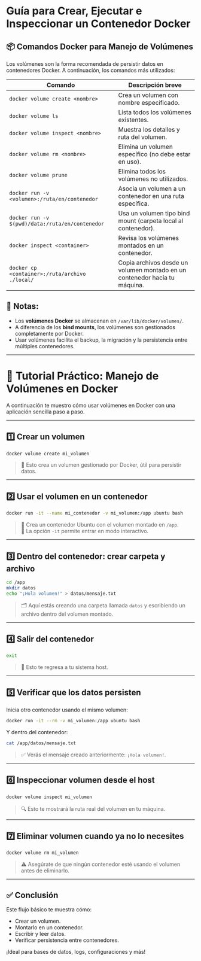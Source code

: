 
# Guía para Crear, Ejecutar e Inspeccionar un Contenedor Docker

## 📦 Comandos Docker para Manejo de Volúmenes

Los volúmenes son la forma recomendada de persistir datos en contenedores Docker. A continuación, los comandos más utilizados:

| Comando                                              | Descripción breve |
|------------------------------------------------------|-------------------|
| `docker volume create <nombre>`                      | Crea un volumen con nombre especificado. |
| `docker volume ls`                                   | Lista todos los volúmenes existentes. |
| `docker volume inspect <nombre>`                     | Muestra los detalles y ruta del volumen. |
| `docker volume rm <nombre>`                          | Elimina un volumen específico (no debe estar en uso). |
| `docker volume prune`                                | Elimina todos los volúmenes no utilizados. |
| `docker run -v <volumen>:/ruta/en/contenedor`        | Asocia un volumen a un contenedor en una ruta específica. |
| `docker run -v $(pwd)/data:/ruta/en/contenedor`      | Usa un volumen tipo bind mount (carpeta local al contenedor). |
| `docker inspect <container>`                         | Revisa los volúmenes montados en un contenedor. |
| `docker cp <container>:/ruta/archivo ./local/`       | Copia archivos desde un volumen montado en un contenedor hacia tu máquina. |

## 📝 Notas:
- Los **volúmenes Docker** se almacenan en `/var/lib/docker/volumes/`.
- A diferencia de los **bind mounts**, los volúmenes son gestionados completamente por Docker.
- Usar volúmenes facilita el backup, la migración y la persistencia entre múltiples contenedores.

---



# 🧪 Tutorial Práctico: Manejo de Volúmenes en Docker

A continuación te muestro cómo usar volúmenes en Docker con una aplicación sencilla paso a paso.

---

## 1️⃣ Crear un volumen

```bash
docker volume create mi_volumen
```

> 📝 Esto crea un volumen gestionado por Docker, útil para persistir datos.

---

## 2️⃣ Usar el volumen en un contenedor

```bash
docker run -it --name mi_contenedor -v mi_volumen:/app ubuntu bash
```

> 🔸 Crea un contenedor Ubuntu con el volumen montado en `/app`.  
> 🔸 La opción `-it` permite entrar en modo interactivo.

---

## 3️⃣ Dentro del contenedor: crear carpeta y archivo

```bash
cd /app
mkdir datos
echo "¡Hola volumen!" > datos/mensaje.txt
```

> 🗂️ Aquí estás creando una carpeta llamada `datos` y escribiendo un archivo dentro del volumen montado.

---

## 4️⃣ Salir del contenedor

```bash
exit
```

> 🚪 Esto te regresa a tu sistema host.

---

## 5️⃣ Verificar que los datos persisten

Inicia otro contenedor usando el mismo volumen:

```bash
docker run -it --rm -v mi_volumen:/app ubuntu bash
```

Y dentro del contenedor:

```bash
cat /app/datos/mensaje.txt
```

> ✅ Verás el mensaje creado anteriormente: `¡Hola volumen!`.

---

## 6️⃣ Inspeccionar volumen desde el host

```bash
docker volume inspect mi_volumen
```

> 🔍 Esto te mostrará la ruta real del volumen en tu máquina.

---

## 7️⃣ Eliminar volumen cuando ya no lo necesites

```bash
docker volume rm mi_volumen
```

> ⚠️ Asegúrate de que ningún contenedor esté usando el volumen antes de eliminarlo.

---

## ✅ Conclusión

Este flujo básico te muestra cómo:
- Crear un volumen.
- Montarlo en un contenedor.
- Escribir y leer datos.
- Verificar persistencia entre contenedores.

¡Ideal para bases de datos, logs, configuraciones y más!